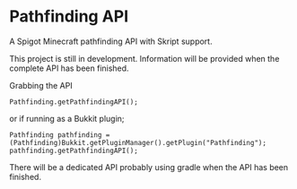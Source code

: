 # Pathfinding API
A Spigot Minecraft pathfinding API with Skript support.

This project is still in development. Information will be provided when the complete API has been finished.

Grabbing the API

```
Pathfinding.getPathfindingAPI();
```
or if running as a Bukkit plugin;
```
Pathfinding pathfinding = (Pathfinding)Bukkit.getPluginManager().getPlugin("Pathfinding");
pathfinding.getPathfindingAPI();
```

There will be a dedicated API probably using gradle when the API has been finished.
